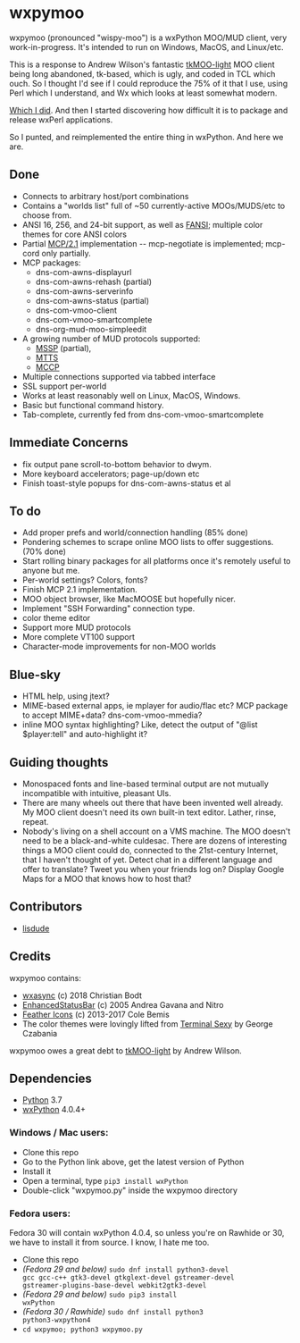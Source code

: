 # wxpymoo

wxpymoo (pronounced "wispy-moo") is a wxPython MOO/MUD client, very work-in-progress.  It's intended to run on Windows, MacOS, and Linux/etc.

This is a response to Andrew Wilson's fantastic [tkMOO-light](http://www.awns.com/tkMOO-light) MOO client being long abandoned, tk-based, which is ugly, and coded in TCL which ouch.  So I thought I'd see if I could reproduce the 75% of it that I use, using Perl which I understand, and Wx which looks at least somewhat modern.

[Which I did](https://github.com/emersonrp/WxMOO).  And then I started discovering how difficult it is to package and release wxPerl applications.

So I punted, and reimplemented the entire thing in wxPython.  And here we are.

## Done
* Connects to arbitrary host/port combinations
* Contains a "worlds list" full of ~50 currently-active MOOs/MUDS/etc to choose from.
* ANSI 16, 256, and 24-bit support, as well as [FANSI](http://fansi.org/); multiple color themes for core ANSI colors
* Partial [MCP/2.1](http://www.moo.mud.org/mcp/mcp2.html) implementation -- mcp-negotiate is implemented;  mcp-cord only partially.
* MCP packages:
    * dns-com-awns-displayurl
    * dns-com-awns-rehash (partial)
    * dns-com-awns-serverinfo
    * dns-com-awns-status (partial)
    * dns-com-vmoo-client
    * dns-com-vmoo-smartcomplete
    * dns-org-mud-moo-simpleedit
* A growing number of MUD protocols supported:
    * [MSSP](https://tintin.sourceforge.io/protocols/mssp/) (partial),
    * [MTTS](https://tintin.sourceforge.io/protocols/mtts/)
    * [MCCP](http://www.gammon.com.au/mccp/protocol.html)
* Multiple connections supported via tabbed interface
* SSL support per-world
* Works at least reasonably well on Linux, MacOS, Windows.
* Basic but functional command history.
* Tab-complete, currently fed from dns-com-vmoo-smartcomplete

## Immediate Concerns
* fix output pane scroll-to-bottom behavior to dwym.
* More keyboard accelerators;  page-up/down etc
* Finish toast-style popups for dns-com-awns-status et al

## To do
* Add proper prefs and world/connection handling (85% done)
* Pondering schemes to scrape online MOO lists to offer suggestions. (70% done)
* Start rolling binary packages for all platforms once it's remotely useful to anyone but me.
* Per-world settings?  Colors, fonts?
* Finish MCP 2.1 implementation.
* MOO object browser, like MacMOOSE but hopefully nicer.
* Implement "SSH Forwarding" connection type.
* color theme editor
* Support more MUD protocols
* More complete VT100 support
* Character-mode improvements for non-MOO worlds

## Blue-sky
* HTML help, using jtext?
* MIME-based external apps, ie mplayer for audio/flac etc?  MCP package to accept MIME+data?  dns-com-vmoo-mmedia?
* inline MOO syntax highlighting?  Like, detect the output of "@list $player:tell" and auto-highlight it?

## Guiding thoughts
* Monospaced fonts and line-based terminal output are not mutually incompatible with intuitive, pleasant UIs.
* There are many wheels out there that have been invented well already.  My MOO client doesn't need its own built-in text editor.  Lather, rinse, repeat.
* Nobody's living on a shell account on a VMS machine.  The MOO doesn't need to be a black-and-white culdesac.  There are dozens of interesting things a MOO client could do, connected to the 21st-century Internet, that I haven't thought of yet.  Detect chat in a different language and offer to translate?  Tweet you when your friends log on?  Display Google Maps for a MOO that knows how to host that?

## Contributors
* [lisdude](https://github.com/lisdude)

## Credits
wxpymoo contains:
* [wxasync](https://github.com/sirk390/wxasync) (c) 2018 Christian Bodt
* [EnhancedStatusBar](http://xoomer.virgilio.it/infinity77/main/EnhancedStatusBar.html) (c) 2005 Andrea Gavana and Nitro
* [Feather Icons](https://feathericons.com/) (c) 2013-2017 Cole Bemis
* The color themes were lovingly lifted from [Terminal Sexy](http://terminal.sexy) by George Czabania

wxpymoo owes a great debt to [tkMOO-light](http://www.awns.com/tkMOO-light/) by Andrew Wilson.

## Dependencies
* [Python](http://www.python.org) 3.7
* [wxPython](http://www.wxpython.org) 4.0.4+

### Windows / Mac users:
* Clone this repo
* Go to the Python link above, get the latest version of Python
* Install it
* Open a terminal, type <code>pip3 install wxPython</code>
* Double-click "wxpymoo.py" inside the wxpymoo directory

### Fedora users:
Fedora 30 will contain wxPython 4.0.4, so unless you're on Rawhide or 30, we have to install it from source.  I know, I hate me too.
* Clone this repo
* <i>(Fedora 29 and below)</i> <code>sudo dnf install python3-devel gcc gcc-c++ gtk3-devel gtkglext-devel gstreamer-devel gstreamer-plugins-base-devel webkit2gtk3-devel</code>
* <i>(Fedora 29 and below)</i> <code>sudo pip3 install wxPython</code>
* <i>(Fedora 30 / Rawhide)</i> <code>sudo dnf install python3 python3-wxpython4</code>
* <code>cd wxpymoo; python3 wxpymoo.py</code>

